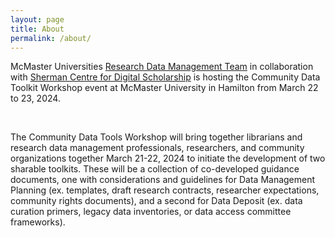 ```yaml
---
layout: page
title: About
permalink: /about/
---
```


McMaster Universities [Research Data Management Team](https://rdm.mcmaster.ca/about) in collaboration with [Sherman Centre for Digital Scholarship](https://scds.ca/) is hosting the Community Data Toolkit Workshop event at McMaster University in Hamilton from March 22 to 23, 2024.


<br />


The Community Data Tools Workshop will bring together librarians and research data management professionals, researchers, and community organizations together March 21-22, 2024 to initiate the development of two sharable toolkits. These will be a collection of co-developed guidance documents, one with considerations and guidelines for Data Management Planning (ex. templates, draft research contracts, researcher expectations, community rights documents), and a second for Data Deposit (ex. data curation primers, legacy data inventories, or data access committee frameworks).
